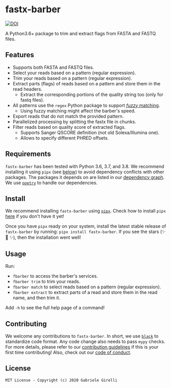 # fastx-barber

[![DOI](https://zenodo.org/badge/281703558.svg)](https://zenodo.org/badge/latestdoi/281703558)

A Python3.6+ package to trim and extract flags from FASTA  and FASTQ files.

## Features

* Supports both FASTA and FASTQ files.
* Select your reads based on a pattern (regular expression).
* Trim your reads based on a pattern (regular expression).
* Extract parts (flags) of reads based on a pattern and store them in the read headers.
    - Extract the corresponding portions of the quality string too (only for fastq files).
* All patterns use the `regex` Python package to support [*fuzzy* matching](https://pypi.org/project/regex/#approximate-fuzzy-matching-hg-issue-12-hg-issue-41-hg-issue-109).
    - Using fuzzy matching might affect the barber's speed.
* Export reads that do not match the provided pattern.
* Parallelized processing by splitting the fastx file in chunks.
* Filter reads based on quality score of extracted flags.
    - Supports Sanger QSCORE definition (not old Solexa/Illumina one).
    - Allows to specify different PHRED offsets.

## Requirements

`fastx-barber` has been tested with Python 3.6, 3.7, and 3.8. We recommend installing it using `pipx` (see [below](https://github.com/ggirelli/fastx-barber#install)) to avoid dependency conflicts with other packages. The packages it depends on are listed in our [dependency graph](https://github.com/ggirelli/fastx-barber/network/dependencies). We use [`poetry`](https://github.com/python-poetry/poetry) to handle our dependencies.

## Install

We recommend installing `fastx-barber` using [`pipx`](https://github.com/pipxproject/pipx). Check how to install `pipx` [here](https://github.com/pipxproject/pipx#install-pipx) if you don't have it yet!

Once you have `pipx` ready on your system, install the latest stable release of `fastx-barber` by running: `pipx install fastx-barber`. If you see the stars (✨ 🌟 ✨), then the installation went well!

## Usage

Run:

* `fbarber` to access the barber's services.
* `fbarber trim` to trim your reads.
* `fbarber match` to select reads based on a pattern (regular expression).
* `fbarber extract` to extract parts of a read and store them in the read name, and then trim it.

Add `-h` to see the full help page of a command!

## Contributing

We welcome any contributions to `fastx-barber`. In short, we use [`black`](https://github.com/psf/black) to standardize code format. Any code change also needs to pass `mypy` checks. For more details, please refer to our [contribution guidelines](https://github.com/ggirelli/fastx-barber/blob/master/CONTRIBUTING.md) if this is your first time contributing! Also, check out our [code of conduct](https://github.com/ggirelli/fastx-barber/blob/master/CODE_OF_CONDUCT.md).

## License

`MIT License - Copyright (c) 2020 Gabriele Girelli`
